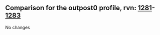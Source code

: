 ## Comparison for the outpost0 profile, rvn: [1281](https://github.com/PRO100KatYT/FortniteProfileRevisions/tree/main/profiles/outpost0/1281%20outpost0.json)-[1283](https://github.com/PRO100KatYT/FortniteProfileRevisions/tree/main/profiles/outpost0/1283%20outpost0.json)

No changes
